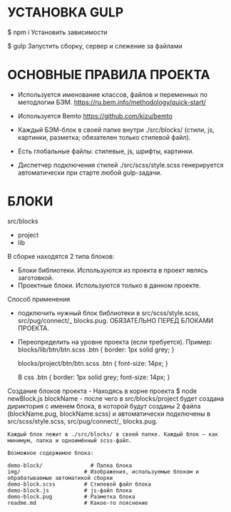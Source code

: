 УСТАНОВКА GULP 
=====================
$ npm i  Установить зависимости

$ gulp  Запустить сборку, сервер и слежение за файлами


ОСНОВНЫЕ ПРАВИЛА ПРОЕКТА 
=====================
* Используется именование классов, файлов и переменных по методлогии БЭМ.
https://ru.bem.info/methodology/quick-start/

* Используется Bemto
https://github.com/kizu/bemto

* Каждый БЭМ-блок в своей папке внутри ./src/blocks/ (стили, js, картинки, разметка; обязателен только стилевой файл).

* Есть глобальные файлы: стилевые, js, шрифты, картинки.

* Диспетчер подключения стилей ./src/scss/style.scss генерируется автоматически при старте любой gulp-задачи.


БЛОКИ
=====================
src/blocks
 - project
 - lib

 В сборке находятся 2 типа блоков:  
  - Блоки библиотеки.
    Используются из проекта в проект являсь заготовкой.
  - Проектные блоки.
    Используются только в данном проекте.

  Способ применения
   - подключить нужный блок библиотеки в src/scss/style.scss, src/pug/connect/_ blocks.pug. ОБЯЗАТЕЛЬНО ПЕРЕД БЛОКАМИ ПРОЕКТА.
   - Переопределить на уровне проекта (если требуется).
     Пример:
      blocks/lib/btn/btn.scss
      .btn {
        border: 1px solid grey;
      }
      
      blocks/project/btn/btn.scss
      .btn {
        font-size: 14px;
      }

      В сss
      .btn {
        border: 1px solid grey;
        font-size: 14px;
      }

  Создание блоков проекта
    - Находясь в корне проекта $ node newBlock.js blockName 
    - после чего в src/blocks/project будет создана дириктория с именем блока, в которой будут созданы 2 файла (blockName.pug, blockName.scss) и автоматически подключены в src/scss/style.scss, src/pug/connect/_ blocks.pug.
 
    Каждый блок лежит в ./src/blocks/ в своей папке. Каждый блок — как минимум, папка и одноимённый scss-файл.

    Возможное содержимое блока:

    demo-block/               # Папка блока
    img/                    # Изображения, используемые блоком и обрабатываемые автоматикой сборки
    demo-block.scss         # Стилевой файл блока
    demo-block.js           # js-файл блока
    demo-block.pug          # Разметка блока 
    readme.md               # Какое-то пояснение
